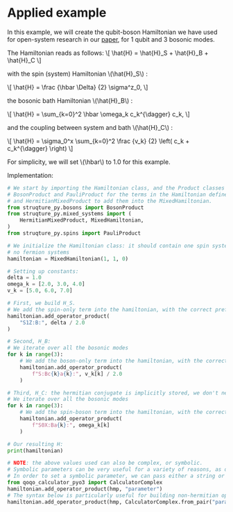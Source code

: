# Applied example

In this example, we will create the qubit-boson Hamiltonian we have used for open-system research in our [paper](https://arxiv.org/abs/2210.12138), for 1 qubit and 3 bosonic modes.

The Hamiltonian reads as follows:
\\[
    \hat{H} = \hat{H}_S + \hat{H}_B + \hat{H}_C
\\]

with the spin (system) Hamiltonian \\(\hat{H}_S\\) :

\\[
    \hat{H} = \frac {\hbar \Delta} {2} \sigma^z_0,
\\]

the bosonic bath Hamiltonian \\(\hat{H}_B\\) :

\\[ 
    \hat{H} = \sum_{k=0}^2 \hbar \omega_k c_k^{\dagger} c_k,
\\]

and the coupling between system and bath \\(\hat{H}_C\\) :

\\[ 
    \hat{H} = \sigma_0^x \sum_{k=0}^2 \frac {v_k} {2} \left( c_k + c_k^{\dagger} \right)
\\]

For simplicity, we will set \\(\hbar\\) to 1.0 for this example.

Implementation:
```python
# We start by importing the Hamiltonian class, and the Product classes we will need:
# BosonProduct and PauliProduct for the terms in the Hamiltonian defined above,
# and HermitianMixedProduct to add them into the MixedHamiltonian.
from struqture_py.bosons import BosonProduct
from struqture_py.mixed_systems import (
    HermitianMixedProduct, MixedHamiltonian,
)
from struqture_py.spins import PauliProduct

# We initialize the Hamiltonian class: it should contain one spin system and one boson system, but
# no fermion systems
hamiltonian = MixedHamiltonian(1, 1, 0)

# Setting up constants:
delta = 1.0
omega_k = [2.0, 3.0, 4.0]
v_k = [5.0, 6.0, 7.0]

# First, we build H_S.
# We add the spin-only term into the hamiltonian, with the correct prefactor
hamiltonian.add_operator_product(
    "S1Z:B:", delta / 2.0
)

# Second, H_B:
# We iterate over all the bosonic modes
for k in range(3):
    # We add the boson-only term into the hamiltonian, with the correct prefactor
    hamiltonian.add_operator_product(
        f"S:Bc{k}a{k}:", v_k[k] / 2.0
    )

# Third, H_C: the hermitian conjugate is implicitly stored, we don't need to add it manually
# We iterate over all the bosonic modes
for k in range(3):
    # We add the spin-boson term into the hamiltonian, with the correct prefactor
    hamiltonian.add_operator_product(
        f"S0X:Ba{k}:", omega_k[k]
    )

# Our resulting H:
print(hamiltonian)

# NOTE: the above values used can also be complex, or symbolic.
# Symbolic parameters can be very useful for a variety of reasons, as detailed in the introduction. 
# In order to set a symbolic parameter, we can pass either a string or use the `qoqo_calculator_pyo3` package:
from qoqo_calculator_pyo3 import CalculatorComplex
hamiltonian.add_operator_product(hmp, "parameter")
# The syntax below is particularly useful for building non-hermitian operators, such as MixedOperators, as the imaginary part can then be non-zero
hamiltonian.add_operator_product(hmp, CalculatorComplex.from_pair("parameter", 0.0))
```
